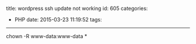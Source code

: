 title: wordpress ssh update not working
id: 605
categories:
  - PHP
date: 2015-03-23 11:19:52
tags:
---

chown -R www-data:www-data *
